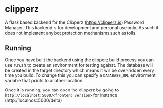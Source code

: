 clipperz
========
A flask based backend for the Clipperz (https://clipperz.is) Password Manager. This backend is for development and personal use only. As such it does not implement any bot protection mechanisms such as tolls.

Running
-------
Once you have built the backend using the clipperz build process you can use run.sh to create an environment for testing against. The database will be created in the target directory which means it will be over-ridden every time you build. To change this you can specify a `DATABASE_URL` environment variable that points to another location.

Once it is running, you can open the clipperz by going to `http://localhost:5000/<frontend version>` for instance (http://localhost:5000/delta)
